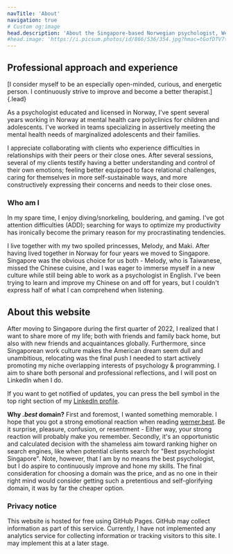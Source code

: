 ```yaml
---
navTitle: 'About'
navigation: true
# Custom og:image
head.description: 'About the Singapore-based Norwegian psychologist, Werner Sævland'
#head.image: 'https://i.picsum.photos/id/866/536/354.jpg?hmac=tGofDTV7tl2rprappPzKFiZ9vDh5MKj39oa2D--gqhA'
---
```


## Professional approach and experience

[I consider myself to be an especially open-minded, curious, and energetic person. I continuously strive to improve and become a better therapist.]{.lead}

As a psychologist educated and licensed in Norway, I've spent several years working in Norway at mental health care polyclinics for children and adolescents. I've worked in teams specializing in assertively meeting the mental health needs of marginalized adolescents and their families.

I appreciate collaborating with clients who experience difficulties in relationships with their peers or their close ones. After several sessions, several of my clients testify having a better understanding and control of their own emotions; feeling better equipped to face relational challenges, caring for themselves in more self-sustainable ways, and more constructively expressing their concerns and needs to their close ones.

### Who am I

In my spare time, I enjoy diving/snorkeling, bouldering, and gaming. I've got attention difficulties (ADD); searching for ways to optimize my productivity has ironically become the primary reason for my procrastinating tendencies.

I live together with my two spoiled princesses, Melody, and Maki. After having lived together in Norway for four years we moved to Singapore. Singapore was the obvious choice for us both - Melody, who is Taiwanese, missed the Chinese cuisine, and I was eager to immerse myself in a new culture while still being able to work as a psychologist in English. I've been trying to learn and improve my Chinese on and off for years, but I couldn't express half of what I can comprehend when listening.

## About this website

After moving to Singapore during the first quarter of 2022, I realized that I want to share more of my life; both with friends and family back home, but also with new friends and acquaintances globally. Furthermore, since Singaporean work culture makes the American dream seem dull and unambitious, relocating was the final push I needed to start actively promoting my niche overlapping interests of psychology & programming. I aim to share both personal and professional reflections, and I will post on LinkedIn when I do.

If you want to get notified of updates, you can press the bell symbol in the top right section of my [LinkedIn profile](https://www.linkedin.com/in/werners/).

**Why *.best* domain?** First and foremost, I wanted something memorable. I hope that you got a strong emotional reaction when reading [werner.best](http://werner.best). Be it surprise, pleasure, confusion, or resentment - Either way, your strong reaction will probably make you remember. Secondly, it's an opportunistic and calculated decision with the shameless aim toward ranking higher on search engines, like when potential clients search for "Best psychologist Singapore". Note, however, that I am by no means the best psychologist, but I do aspire to continuously improve and hone my skills. The final consideration for choosing a domain was the price, and as no one in their right mind would consider getting such a pretentious and self-glorifying domain, it was by far the cheaper option.

### Privacy notice
This website is hosted for free using GitHub Pages. GitHub may collect information as part of this service. Currently, I have not implemented any analytics service for collecting information or tracking visitors to this site. I may implement this at a later stage.

<!-- TODO: Disclose information collection. I.e. analytics, hosting, and potential third-party scripts -->